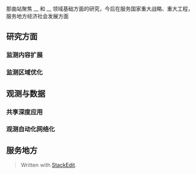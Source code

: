 那曲站聚焦 __ 和 __ 领域基础方面的研究，今后在服务国家重大战略、重大工程，服务地方经济社会发展方面
## 研究方面
### 监测内容扩展
### 监测区域优化

## 观测与数据
### 共享深度应用
### 观测自动化网络化

## 服务地方

> Written with [StackEdit](https://stackedit.io/).
<!--stackedit_data:
eyJoaXN0b3J5IjpbLTU5NzEzMDA0MSwtMTE5MTEzMTM1OSwxNz
k2NDk1NjM4LDczMDk5ODExNl19
-->